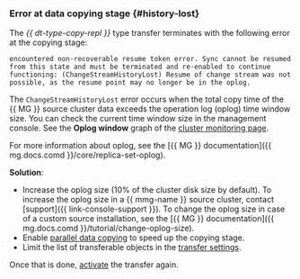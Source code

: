 ### Error at data copying stage {#history-lost}

The _{{ dt-type-copy-repl }}_ type transfer terminates with the following error at the copying stage:

```text
encountered non-recoverable resume token error. Sync cannot be resumed from this state and must be terminated and re-enabled to continue functioning: (ChangeStreamHistoryLost) Resume of change stream was not possible, as the resume point may no longer be in the oplog.
```

The `ChangeStreamHistoryLost` error occurs when the total copy time of the {{ MG }} source cluster data exceeds the operation log (oplog) time window size. You can check the current time window size in the management console. See the **Oplog window** graph of the [cluster monitoring page](../../../../storedoc/operations/monitoring.md).

For more information about oplog, see the [{{ MG }} documentation]({{ mg.docs.comd }}/core/replica-set-oplog).

**Solution**:

* Increase the oplog size (10% of the cluster disk size by default). To increase the oplog size in a {{ mmg-name }} source cluster, contact [support]({{ link-console-support }}). To change the oplog size in case of a custom source installation, see the [{{ MG }} documentation]({{ mg.docs.comd }}/tutorial/change-oplog-size).
* Enable [parallel data copying](../../../../data-transfer/concepts/sharded.md) to speed up the copying stage.
* Limit the list of transferable objects in the [transfer settings](../../../../data-transfer/operations/transfer.md#create).

Once that is done, [activate](../../../../data-transfer/operations/transfer.md#activate) the transfer again.
